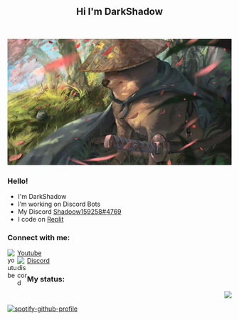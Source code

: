 <h2 align="center">Hi I'm DarkShadow</h2>

<p align="center">
    <img alt="" src=https://img.shields.io/github/stars/MrDarkShdoow?affiliations=OWNER%2CCOLLABORATOR />
    <img alt="" src=https://komarev.com/ghpvc/?username=MrDarkShadoow />
</p>

<img src="assets/walllpaper dogesamuraikawai.jpg" alt="Doge">

### Hello!

<ul>
  <li> I'm DarkShadow</li>
  <li> I’m working on Discord Bots</li>
  <li> My Discord <a href="https://www.discord.com/users/580821309420994590">Shadoow159258#4769</a></li>
  <li> I code on <a href="https://replit.com" target="_blank">Replit</a></li>
</ul>

### Connect with me:

<img align="left" alt="youtube" width="22px" src="https://cdn.jsdelivr.net/npm/simple-icons@v3/icons/youtube.svg" />[Youtube](https://www.youtube.com/channel/UC4zkPH1ticImcO4-fjM2pZA)
<br>
<img align="left" alt="discord" width="22px" src="https://cdn.jsdelivr.net/npm/simple-icons@v3/icons/discord.svg" />[Discord](https://www.discord.com/users/580821309420994590)

### My status:

<img align="right" src="https://lanyard-profile-readme.vercel.app/api/580821309420994590"/>
<br>

[![spotify-github-profile](https://spotify-github-profile.vercel.app/api/view?uid=5sgrqedc5b5g0w9wt09lpgqyd&cover_image=true&theme=default&bar_color=00ff00&bar_color_cover=true)](https://spotify-github-profile.vercel.app/api/view?uid=5sgrqedc5b5g0w9wt09lpgqyd&redirect=true)
